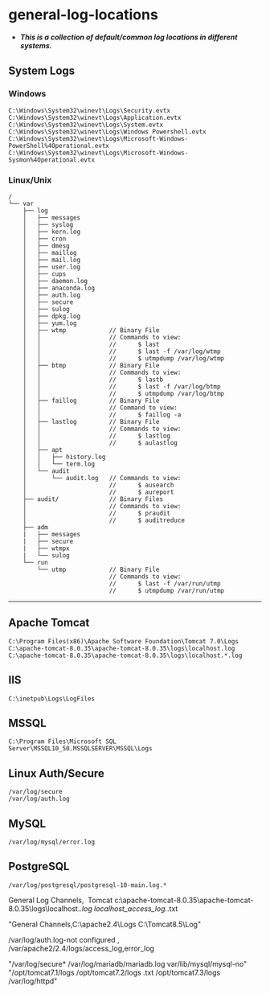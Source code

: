 # general-log-locations

- ***This is a collection of default/common log locations in different systems.***

## System Logs
### Windows
```
C:\Windows\System32\winevt\Logs\Security.evtx
C:\Windows\System32\winevt\Logs\Application.evtx
C:\Windows\System32\winevt\Logs\System.evtx
C:\Windows\System32\winevt\Logs\Windows Powershell.evtx
C:\Windows\System32\winevt\Logs\Microsoft-Windows-PowerShell%4Operational.evtx
C:\Windows\System32\winevt\Logs\Microsoft-Windows-Sysmon%4Operational.evtx
```

### Linux/Unix
```
/
└── var
    ├── log
    │   ├── messages
    │   ├── syslog
    │   ├── kern.log
    │   ├── cron
    │   ├── dmesg
    │   ├── maillog
    │   ├── mail.log
    │   ├── user.log
    │   ├── cups
    │   ├── daemon.log
    │   ├── anaconda.log
    │   ├── auth.log
    │   ├── secure
    │   ├── sulog
    │   ├── dpkg.log
    │   ├── yum.log
    │   ├── wtmp            // Binary File
    │   │                   // Commands to view:
    │   │                   //      $ last
    │   │                   //      $ last -f /var/log/wtmp
    │   │                   //      $ utmpdump /var/log/wtmp
    │   ├── btmp            // Binary File
    │   │                   // Commands to view:
    │   │                   //      $ lastb
    │   │                   //      $ last -f /var/log/btmp
    │   │                   //      $ utmpdump /var/log/btmp
    │   ├── faillog         // Binary File
    │   │                   // Command to view:
    │   │                   //      $ faillog -a
    │   ├── lastlog         // Binary File
    │   │                   // Commands to view:
    │   │                   //      $ lastlog
    │   │                   //      $ aulastlog
    │   ├── apt
    │   │   ├── history.log
    │   │   └── term.log
    │   └── audit
    │       └── audit.log   // Commands to view:
    │                       //      $ ausearch
    │                       //      $ aureport
    ├── audit/              // Binary Files
    │                       // Commands to view:
    │                       //      $ praudit
    │                       //      $ auditreduce
    ├── adm
    |   ├── messages
    |   ├── secure
    |   ├── wtmpx
    |   └── sulog
    └── run
        └── utmp            // Binary File
                            // Commands to view:
                            //      $ last -f /var/run/utmp
                            //      $ utmpdump /var/run/utmp 
```

---
## Apache Tomcat
```
C:\Program Files(x86)\Apache Software Foundation\Tomcat 7.0\Logs
C:\apache-tomcat-8.0.35\apache-tomcat-8.0.35\logs\localhost.log
C:\apache-tomcat-8.0.35\apache-tomcat-8.0.35\logs\localhost.*.log
```
## IIS
```
C:\inetpub\Logs\LogFiles
```
## MSSQL
```
C:\Program Files\Microsoft SQL Server\MSSQL10_50.MSSQLSERVER\MSSQL\Logs
```
## Linux Auth/Secure
```
/var/log/secure
/var/log/auth.log
```
## MySQL
```
/var/log/mysql/error.log
```
## PostgreSQL
```
/var/log/postgresql/postgresql-10-main.log.*
```

General Log Channels,  Tomcat c:\apache-tomcat-8.0.35\apache-tomcat-8.0.35\logs\localhost.*.log   localhost_access_log.*.txt


"General Channels,C:\apache2.4\Logs
C:\Tomcat8.5\Log"


/var/log/auth.log-not configured , /var/apache2/2.4/logs/access_log,error_log



"/var/log/secure*
/var/log/mariadb/mariadb.log
var/lib/mysql/mysql-no"
"/opt/tomcat7.1/logs
/opt/tomcat7.2/logs .txt
/opt/tomcat7.3/logs
/var/log/httpd"



